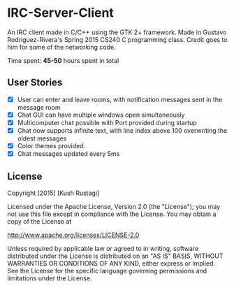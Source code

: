 # IRC-Server-Client

An IRC client made in C/C++ using the GTK 2+ framework. 
Made in Gustavo Rodriguez-Rivera's Spring 2015 CS240 C programming class. 
Credit goes to him for some of the networking code.

Time spent: **45-50** hours spent in total

## User Stories

* [X] User can enter and leave rooms, with notification messages sent in the message room
* [X] Chat GUI can have multiple windows open simultaneously
* [X] Multicomputer chat possible with Port provided during startup
* [X] Chat now supports infinite text, with line index above 100 overwriting the oldest messages
* [X] Color themes provided.
* [X] Chat messages updated every 5ms

## License

Copyright [2015] [Kush Rustagi]

Licensed under the Apache License, Version 2.0 (the "License");
you may not use this file except in compliance with the License.
You may obtain a copy of the License at

http://www.apache.org/licenses/LICENSE-2.0

Unless required by applicable law or agreed to in writing, software
distributed under the License is distributed on an "AS IS" BASIS,
WITHOUT WARRANTIES OR CONDITIONS OF ANY KIND, either express or implied.
See the License for the specific language governing permissions and
limitations under the License.
